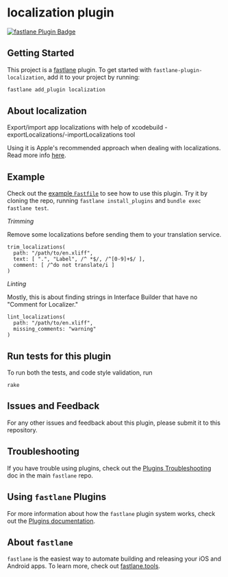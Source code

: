 # localization plugin

[![fastlane Plugin Badge](https://rawcdn.githack.com/fastlane/fastlane/master/fastlane/assets/plugin-badge.svg)](https://rubygems.org/gems/fastlane-plugin-localization)

## Getting Started

This project is a [fastlane](https://github.com/fastlane/fastlane) plugin. To get started with `fastlane-plugin-localization`, add it to your project by running:

```bash
fastlane add_plugin localization
```

## About localization

Export/import app localizations with help of xcodebuild -exportLocalizations/-importLocalizations tool

Using it is Apple's recommended approach when dealing with localizations. Read more info [here](https://developer.apple.com/library/ios/documentation/MacOSX/Conceptual/BPInternational/LocalizingYourApp/LocalizingYourApp.html#//apple_ref/doc/uid/10000171i-CH5-SW13).

## Example

Check out the [example `Fastfile`](fastlane/Fastfile) to see how to use this plugin. Try it by cloning the repo, running `fastlane install_plugins` and `bundle exec fastlane test`.

*Trimming*

Remove some localizations before sending them to your translation service.

```
trim_localizations(
  path: "/path/to/en.xliff",
  text: [ ".", "Label", /^ *$/, /^[0-9]+$/ ],
  comment: [ /^do not translate/i ]
)
```

*Linting*

Mostly, this is about finding strings in Interface Builder that have no "Comment for Localizer."

```
lint_localizations(
  path: "/path/to/en.xliff",
  missing_comments: "warning"
)
```

## Run tests for this plugin

To run both the tests, and code style validation, run

````
rake
````

## Issues and Feedback

For any other issues and feedback about this plugin, please submit it to this repository.

## Troubleshooting

If you have trouble using plugins, check out the [Plugins Troubleshooting](https://github.com/fastlane/fastlane/blob/master/fastlane/docs/PluginsTroubleshooting.md) doc in the main `fastlane` repo.

## Using `fastlane` Plugins

For more information about how the `fastlane` plugin system works, check out the [Plugins documentation](https://github.com/fastlane/fastlane/blob/master/fastlane/docs/Plugins.md).

## About `fastlane`

`fastlane` is the easiest way to automate building and releasing your iOS and Android apps. To learn more, check out [fastlane.tools](https://fastlane.tools).
